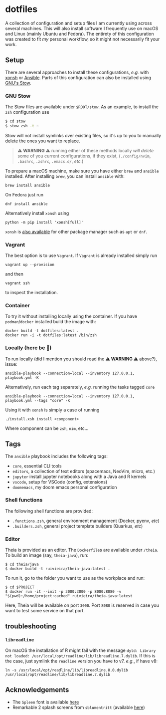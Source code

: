 # dotfiles

A collection of configuration and setup files I am currently using across several machines. This will also install software I frequently use on macOS and Linux (mainly Ubuntu and Fedora).
The entirety of this configuration was created to fit _my_ personal workflow, so it might not necessarily fit your work.

## Setup

There are several approaches to install these configurations, _e.g._ with [xonsh](https://xon.sh/) or [Ansible](https://www.ansible.com/). Parts of this configuration can also be installed using [GNU's Stow](https://www.gnu.org/software/stow/).

### GNU Stow

The Stow files are available under `$ROOT/stow`. As an example, to install the `zsh` configuration use

```zsh
$ cd stow
$ stow zsh -t ~
```

Stow will not install symlinks over existing files, so it's up to you to manually delete the ones you want to replace.


> **⚠️ WARNING ⚠️** running either of these methods locally _will delete_ some of you current configurations,
if they exist, (`./config/nvim`, `.bashrc`, `.zshrc`, `.emacs.d/`, _etc._)

To prepare a macOS machine, make sure you have either `brew` and `ansible` installed.
After installing `brew`, you can install `ansible` with:

```shell
brew install ansible
```

On Fedora just run

```shell
dnf install ansible
```

Alternatively install `xonsh` using

```shell
python -m pip install 'xonsh[full]'
```

`xonsh` is [also available](https://xon.sh/) for other package manager such as `apt` or `dnf`.

### Vagrant

The best option is to use `Vagrant`. If `Vagrant` is already
installed simply run

```shell
vagrant up --provision
```

and then 

```shell
vagrant ssh
```

to inspect the installation.

### Container

To try it without installing locally using the container.
If you have `podman`/`docker` installed build the image with:

```shell
docker build -t dotfiles:latest .
docker run -i -t dotfiles:latest /bin/zsh
```

### Locally (here be 🐉)

To run locally (did I mention you should read the **⚠️ WARNING ⚠️** above?), issue:

```shell
ansible-playbook --connection=local --inventory 127.0.0.1, playbook.yml -K
```

Alternatively, run each tag separately, _e.g._ running the tasks tagged `core` 

```shell
ansible-playbook --connection=local --inventory 127.0.0.1, playbook.yml --tags "core" -K
```

Using it with `xonsh` is simply a case of running 

```shell
./install.xsh install <component>
```

Where component can be `zsh`, `nim`, etc...

## Tags

The `ansible` playbook includes the following tags:

- `core`, essential CLI tools
- `editors`, a collection of text editors (spacemacs, NeoVim, micro, etc.)
- `jupyter` install jupyter notebooks along with a Java and R kernels
- `vscode`, setup for VSCode (config, extensions)
- `doomemacs`, my doom emacs personal configuration

### Shell functions

The following shell functions are provided:

- `.functions.zsh`, general environment management (Docker, pyenv, _etc_)
- `.builders.zsh`, general project template builders (Quarkus, _etc_)

### Editor

Theia is provided as an editor. The `Dockerfile`s are available under `/theia`.
To build an image (say, `theia-java`), run:

```shell
$ cd theia/java
$ docker build -t ruivieira/theia-java:latest .
```

To run it, go to the folder you want to use as the workplace and run:

```shell
$ cd $PROJECT
$ docker run -it --init -p 3000:3000 -p 8080:8080 -v "$(pwd):/home/project:cached" ruivieira/theia-java:latest
```

Here, Theia will be available on port `3000`. Port `8080` is reserved in case you want to test some service on that port.

## troubleshooting

### `libreadline`

On macOS the installation of R might fail with the message `dyld: Library not loaded: /usr/local/opt/readline/lib/libreadline.7.dylib`. If this is the case, just symlink the `readline` version you have to v7. _e.g._, if have v8:

```shell
ln -s /usr/local/opt/readline/lib/libreadline.8.0.dylib /usr/local/opt/readline/lib/libreadline.7.dylib
```

## Acknowledgements

- The `Spleen` font is available [here](https://github.com/fcambus/spleen)
- Remarkable 2 splash screens from `sblumentritt` (available [here](https://github.com/sblumentritt/remarkable_splashscreens))
